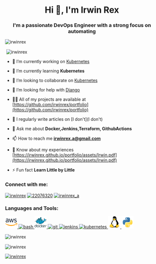 <h1 align="center">Hi 👋, I'm Irwin Rex</h1>
<h3 align="center">I'm a passionate DevOps Engineer with a strong focus on automating</h3>

<p align="left"> <img src="https://komarev.com/ghpvc/?username=irwinrex&label=Profile%20views&color=0e75b6&style=flat" alt="irwinrex" /> </p>


<p>&nbsp;<img align="center" src="https://github-readme-stats.vercel.app/api?username=irwinrex&show_icons=true&locale=en" alt="irwinrex" /></p>

- 🔭 I’m currently working on [Kubernetes](https://github.com/irwinrex/kubernetes)

- 🌱 I’m currently learning **Kubernetes**

- 👯 I’m looking to collaborate on [Kubernetes](https://github.com/kubernetes/kubernetes)

- 🤝 I’m looking for help with [Django](https://github.com/irwinrex/django)

- 👨‍💻 All of my projects are available at [https://github.com/irwinrex/portfolio](https://github.com/irwinrex/portfolio)

- 📝 I regularly write articles on [I don't](I don't)

- 💬 Ask me about **Docker,Jenkins,Terraform, GithubActions**

- 📫 How to reach me **irwinrex.a@gmail.com**

- 📄 Know about my experiences [https://irwinrex.github.io/portfolio/assets/Irwin.pdf](https://irwinrex.github.io/portfolio/assets/Irwin.pdf)

- ⚡ Fun fact **Learn Little by Little**

<h3 align="left">Connect with me:</h3>
<p align="left">
<a href="https://linkedin.com/in/irwinrex" target="blank"><img align="center" src="https://raw.githubusercontent.com/rahuldkjain/github-profile-readme-generator/master/src/images/icons/Social/linked-in-alt.svg" alt="irwinrex" height="30" width="40" /></a>
<a href="https://stackoverflow.com/users/22076320" target="blank"><img align="center" src="https://raw.githubusercontent.com/rahuldkjain/github-profile-readme-generator/master/src/images/icons/Social/stack-overflow.svg" alt="22076320" height="30" width="40" /></a>
<a href="https://www.hackerrank.com/irwinrex_a" target="blank"><img align="center" src="https://raw.githubusercontent.com/rahuldkjain/github-profile-readme-generator/master/src/images/icons/Social/hackerrank.svg" alt="irwinrex_a" height="30" width="40" /></a>
</p>

<h3 align="left">Languages and Tools:</h3>
<p align="left"> <a href="https://aws.amazon.com" target="_blank" rel="noreferrer"> <img src="https://raw.githubusercontent.com/devicons/devicon/master/icons/amazonwebservices/amazonwebservices-original-wordmark.svg" alt="aws" width="40" height="40"/> </a> <a href="https://www.gnu.org/software/bash/" target="_blank" rel="noreferrer"> <img src="https://www.vectorlogo.zone/logos/gnu_bash/gnu_bash-icon.svg" alt="bash" width="40" height="40"/> </a> <a href="https://www.docker.com/" target="_blank" rel="noreferrer"> <img src="https://raw.githubusercontent.com/devicons/devicon/master/icons/docker/docker-original-wordmark.svg" alt="docker" width="40" height="40"/> </a> <a href="https://git-scm.com/" target="_blank" rel="noreferrer"> <img src="https://www.vectorlogo.zone/logos/git-scm/git-scm-icon.svg" alt="git" width="40" height="40"/> </a> <a href="https://www.jenkins.io" target="_blank" rel="noreferrer"> <img src="https://www.vectorlogo.zone/logos/jenkins/jenkins-icon.svg" alt="jenkins" width="40" height="40"/> </a> <a href="https://kubernetes.io" target="_blank" rel="noreferrer"> <img src="https://www.vectorlogo.zone/logos/kubernetes/kubernetes-icon.svg" alt="kubernetes" width="40" height="40"/> </a> <a href="https://www.linux.org/" target="_blank" rel="noreferrer"> <img src="https://raw.githubusercontent.com/devicons/devicon/master/icons/linux/linux-original.svg" alt="linux" width="40" height="40"/> </a> <a href="https://www.python.org" target="_blank" rel="noreferrer"> <img src="https://raw.githubusercontent.com/devicons/devicon/master/icons/python/python-original.svg" alt="python" width="40" height="40"/> </a> </p>

<p><img align="center" src="https://github-readme-stats.vercel.app/api/top-langs?username=irwinrex&show_icons=true&locale=en&layout=compact" alt="irwinrex" /></p>

<p><img align="center" src="https://github-readme-streak-stats.herokuapp.com/?user=irwinrex&" alt="irwinrex" /></p>

<p align="left"> <a href="https://github.com/ryo-ma/github-profile-trophy"><img src="https://github-profile-trophy.vercel.app/?username=irwinrex" alt="irwinrex" /></a> </p>
